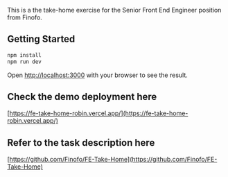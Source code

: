 This is a the take-home exercise for the Senior Front End Engineer position from Finofo.

## Getting Started

```bash
npm install
npm run dev
```

Open [http://localhost:3000](http://localhost:3000) with your browser to see the result.

## Check the demo deployment here

[https://fe-take-home-robin.vercel.app/](https://fe-take-home-robin.vercel.app/)

## Refer to the task description here

[https://github.com/Finofo/FE-Take-Home](https://github.com/Finofo/FE-Take-Home)